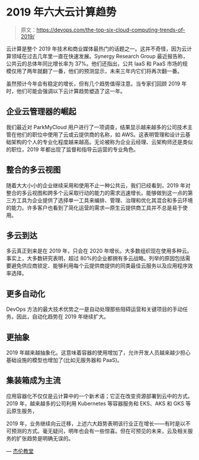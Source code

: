 # 2019 年六大云计算趋势

> 原文：<https://devops.com/the-top-six-cloud-computing-trends-of-2019/>

云计算是整个 2019 年技术和商业媒体最热门的话题之一。这并不奇怪，因为云计算领域在过去几年里一直在快速发展。Synergy Research Group 最近报告称，公共云的总体年同比增长率为 37%。他们还指出，公共 IaaS 和 PaaS 市场的规模仅用了两年就翻了一番，他们的预测显示，未来三年内它们将再次翻一番。

虽然预计今年会有稳定的增长，但有几个趋势值得注意。当专家们回顾 2019 年时，他们可能会强调以下云计算趋势塑造了这一年。

## **企业云管理器的崛起**

我们最近对 ParkMyCloud 用户进行了一项调查，结果显示越来越多的公司技术主管在他们的职位中使用了云或云提供商的名称，如 AWS。这表明管理和设计云基础架构的个人的专业化程度越来越高。无论被称为企业云经理、云架构师还是类似的职位，2019 年都出现了监督和指导云运营的专业角色。

## **整合的多云视图**

随着大大小小的企业继续采用和使用不止一种公共云，我们已经看到，2019 年对整合的多云视图和跨多个云采取行动的能力的需求迅速增长。能够做到这一点的第三方工具为企业提供了选择单一工具来编排、管理、治理和优化其混合和多云环境的能力。许多客户也看到了简化运营的需求—原生云提供商工具并不总是易于使用。

## **多云到达**

多云真正到来是在 2019 年，只会在 2020 年增长。大多数组织现在使用多种云。事实上，大多数研究表明，超过 80%的企业都拥有多云战略。列举的原因包括需要避免供应商锁定、能够利用每个云提供商提供的同类最佳云服务以及应用程序效率选择。

## **更多自动化**

DevOps 方法的最大技术优势之一是自动处理那些阻碍运营和关键项目的手动任务。因此，自动化趋势在 2019 年继续扩大。

## **更抽象**

2019 年越来越抽象化。这意味着容器的使用增加了，允许开发人员越来越少担心基础设施的模型也增加了(比如无服务器和 PaaS)。

## **集装箱成为主流**

应用容器化不仅仅是云计算中的一个新术语；它正在改变资源部署到云中的方式。2019 年，越来越多的公司利用 Kubernetes 等容器服务和 EKS、AKS 和 GKS 等云原生服务，

2019 年，业务继续向云迁移，上述六大趋势表明该行业正在增长——有时是以不可预测的方式。毫无疑问，明年也会有一些惊喜。但在可预见的未来，云及相关服务的扩张趋势是明确无误的。

— [杰伦教堂](https://devops.com/author/jay-chapel/)